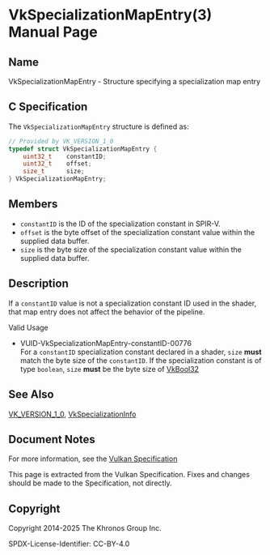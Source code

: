 # VkSpecializationMapEntry(3) Manual Page

## Name

VkSpecializationMapEntry - Structure specifying a specialization map entry



## [](#_c_specification)C Specification

The `VkSpecializationMapEntry` structure is defined as:

```c++
// Provided by VK_VERSION_1_0
typedef struct VkSpecializationMapEntry {
    uint32_t    constantID;
    uint32_t    offset;
    size_t      size;
} VkSpecializationMapEntry;
```

## [](#_members)Members

- `constantID` is the ID of the specialization constant in SPIR-V.
- `offset` is the byte offset of the specialization constant value within the supplied data buffer.
- `size` is the byte size of the specialization constant value within the supplied data buffer.

## [](#_description)Description

If a `constantID` value is not a specialization constant ID used in the shader, that map entry does not affect the behavior of the pipeline.

Valid Usage

- [](#VUID-VkSpecializationMapEntry-constantID-00776)VUID-VkSpecializationMapEntry-constantID-00776  
  For a `constantID` specialization constant declared in a shader, `size` **must** match the byte size of the `constantID`. If the specialization constant is of type `boolean`, `size` **must** be the byte size of [VkBool32](https://registry.khronos.org/vulkan/specs/latest/man/html/VkBool32.html)

## [](#_see_also)See Also

[VK\_VERSION\_1\_0](https://registry.khronos.org/vulkan/specs/latest/man/html/VK_VERSION_1_0.html), [VkSpecializationInfo](https://registry.khronos.org/vulkan/specs/latest/man/html/VkSpecializationInfo.html)

## [](#_document_notes)Document Notes

For more information, see the [Vulkan Specification](https://registry.khronos.org/vulkan/specs/latest/html/vkspec.html#VkSpecializationMapEntry)

This page is extracted from the Vulkan Specification. Fixes and changes should be made to the Specification, not directly.

## [](#_copyright)Copyright

Copyright 2014-2025 The Khronos Group Inc.

SPDX-License-Identifier: CC-BY-4.0
